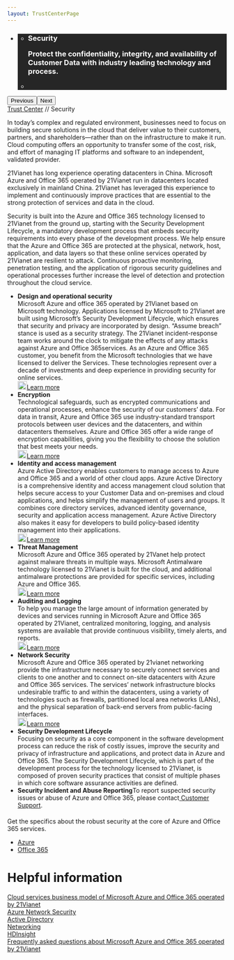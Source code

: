 ```yaml
---
layout: TrustCenterPage
---
```

<div class="row-fluid">
   <div class="span">
      <div>
         <div id="HeroWrapper" data-cols="1" data-view1="1" data-view2="1" data-view3="1" data-view4="1" class="row-fluid wider hero grid-container">
            <div class="span bp0-col-1-1 bp1-col-1-1 bp2-col-1-1 bp3-col-1-1">
               <div bi:type="slideshow" class="slideshow slideshow-hero hero" xmlns:bi="urn:schemas-microsoft-com:mscom:bi">
                  <ul bi:type="list" class="slides">
                     <li id="slide-1" bi:index="0" selectBi="">
                        <div class="heroitem light-foreground" bi:type="heroitem">
                           <div class="media" bi:parenttitle="t1">
                              <a href="" bi:track="False" bi:titleflag="t1" bi:index="0">
                                 <div data-picture="" data-alt="You are in control of your data" data-disable-swap-below="">
                                    <div data-src="../Images/MS_TrustCenter_Homepage_Header_Security.jpg"></div>
                                    <noscript></noscript>
                                 </div>
                              </a>
                           </div>
                           <div class="text" bi:type="cta">
                              <div class="text-container">
                                 <div class="box" style="background: rgba(0,0,0,.85); color: #FFFFFF;">
                                    <ul bi:type="list" class="headerCaption subpageHeaderCaption">
                                       <li class="box-title">
                                          <h3 class="box-title" bi:type="title" bi:title="t1" style="color: #FFFFFF;">Security
                                          <p>Protect the confidentiality, integrity, and availability of Customer Data with industry leading technology and process.</p>
                                          </h3>
                                       </li>
                                       <li class="box-actions box-description"><a target="_self" class="mscom-link" href=""></a></li>
                                    </ul>
                                 </div>
                              </div>
                           </div>
                        </div>
                     </li>
                  </ul>
                  <div class="navigation international" bi:track="false">
                     <div class="grid-container settop" data-title-text="Go To Slide "></div>
                  </div>
                  <div class="prev-next" bi:track="false"><button class="prev"><span class="icon-left" aria-hidden="true"></span><span class="screen-reader-text">Previous</span></button><button class="next"><span class="icon-right" aria-hidden="true"></span><span class="screen-reader-text">Next</span></button></div>
                  <div id="play-pause" class="play-pause" style="display:none">
                     <div class="pause"><button id="pauseButton" class="pause_button"><span class="icon-pause" aria-hidden="true"></span><span class="screen-reader-text">Pause</span></button></div>
                     <div class="play"><button id="playButton" class="play_button"><span class="icon-play" aria-hidden="true"></span><span class="screen-reader-text">Play</span></button></div>
                  </div>
               </div>
            </div>
         </div>
         <div id="BreadcrumbWrapper" data-cols="1" data-view1="1" data-view2="1" data-view3="1" data-view4="1" class="row-fluid grid-container mscom-grid-container breadcrumbs">
            <div class="span bp0-col-1-1 bp1-col-1-1 bp2-col-1-1 bp3-col-1-1"><a target="_self" class="mscom-link" href="../default.html">Trust Center</a> // Security
            </div>
         </div>
         <div id="ContentWrapper" data-cols="2" data-view1="1" data-view2="2" data-view3="2" data-view4="2" class="row-fluid subpageBody">
            <div class="span bp0-col-1-1 bp2-col-2-1 bp3-col-2-1 bp1-col-2-2">
               <p>In today’s complex and regulated environment, businesses need to focus on building secure solutions in the cloud that deliver value to their customers, partners, and shareholders—rather than on the infrastructure to make it run. Cloud computing offers an opportunity to transfer some of the cost, risk, and effort of managing IT platforms and software to an independent, validated provider. 
               </p>
               <p>21Vianet has long experience operating datacenters in China. Microsoft Azure and Office 365 operated by 21Vianet run in datacenters located exclusively in mainland China. 21Vianet has leveraged this experience to implement and continuously improve practices that are essential to the strong protection of services and data in the cloud.
               </p>
               <p>Security is built into the Azure and Office 365 technology licensed to 21Vianet from the ground up, starting with the Security Development Lifecycle, a mandatory development process that embeds security requirements into every phase of the development process. We help ensure that the Azure and Office 365 are protected at the physical, network, host, application, and data layers so that these online services operated by 21Vianet are resilient to attack. Continuous proactive monitoring, penetration testing, and the application of rigorous security guidelines and operational processes further increase the level of detection and protection throughout the cloud service. 
               </p>
                    <ul>
                        <li><span><strong>Design and operational security</strong><br/>Microsoft Azure and office 365 operated by 21Vianet based on Microsoft technology. Applications licensed by Microsoft to 21Vianet are built using Microsoft’s Security Development Lifecycle, which ensures that security and privacy are incorporated by design. “Assume breach” stance is used as a security strategy. The 21Vianet incident-response team works around the clock to mitigate the effects of any attacks against Azure and Office 365services. As an Azure and Office 365 customer, you benefit from the Microsoft technologies that we have licensed to deliver the Services. These technologies represent over a decade of investments and deep experience in providing security for online services. </span>
                        <br/>
                        <a target="_self" class="mscom-link withArrow" href="../security/designopsecurity.html"><img src="https://c.s-microsoft.com/en-us/CMSImages/Arrow-nobg.png?version=4af37876-de78-d419-6f89-7890a74d4158" class="mscom-image" alt="Arrow | Navigate To Encryption" width="21" height="19">Learn more</a>
                        </li>
                        <li><span><strong>Encryption</strong><br/>Technological safeguards, such as encrypted communications and operational processes, enhance the security of our customers’ data. For data in transit, Azure and Office 365 use industry-standard transport protocols between user devices and the datacenters, and within datacenters themselves. Azure and Office 365 offer a wide range of encryption capabilities, giving you the flexibility to choose the solution that best meets your needs.</span>
                        <br/>
                        <a target="_self" class="mscom-link withArrow" href="../security/encryption.html"><img src="https://c.s-microsoft.com/en-us/CMSImages/Arrow-nobg.png?version=4af37876-de78-d419-6f89-7890a74d4158" class="mscom-image" alt="Arrow | Navigate To Encryption" width="21" height="19">Learn more</a>
                        </li>
                        <li><span><strong>Identity and access management</strong><br/>Azure Active Directory enables customers to manage access to Azure and Office 365 and a world of other cloud apps. Azure Active Directory is a comprehensive identity and access management cloud solution that helps secure access to your Customer Data and on-premises and cloud applications, and helps simplify the management of users and groups. It combines core directory services, advanced identity governance, security and application access management.  Azure Active Directory also makes it easy for developers to build policy-based identity management into their applications.</span>
                        <br/>
                        <a target="_self" class="mscom-link withArrow" href="../security/identity.html"><img src="https://c.s-microsoft.com/en-us/CMSImages/Arrow-nobg.png?version=4af37876-de78-d419-6f89-7890a74d4158" class="mscom-image" alt="Arrow | Navigate To Encryption" width="21" height="19">Learn more</a>
                        </li>
                        <li><span><strong>Threat Management</strong><br/>Microsoft Azure and Office 365 operated by 21Vanet help protect against malware threats in multiple ways. Microsoft Antimalware technology licensed to 21Vianet is built for the cloud, and additional antimalware protections are provided for specific services, including Azure and Office 365.</span>
                        <br/>
                        <a target="_self" class="mscom-link withArrow" href="../security/threatmanagement.html"><img src="https://c.s-microsoft.com/en-us/CMSImages/Arrow-nobg.png?version=4af37876-de78-d419-6f89-7890a74d4158" class="mscom-image" alt="Arrow | Navigate To Encryption" width="21" height="19">Learn more</a>
                        </li>
                        <li><span><strong>Auditing and Logging</strong><br/>To help you manage the large amount of information generated by devices and services running in Microsoft Azure and Office 365 operated by 21Vianet, centralized monitoring, logging, and analysis systems are available that provide continuous visibility, timely alerts, and reports.  </span>
                        <br/>
                        <a target="_self" class="mscom-link withArrow" href="../security/auditingandlogging.html"><img src="https://c.s-microsoft.com/en-us/CMSImages/Arrow-nobg.png?version=4af37876-de78-d419-6f89-7890a74d4158" class="mscom-image" alt="Arrow | Navigate To Encryption" width="21" height="19">Learn more</a>
                        </li>
                        <li><span><strong>Network Security</strong><br/>Microsoft Azure and Office 365 operated by 21vianet networking provide the infrastructure necessary to securely connect services and clients to one another and to connect on-site datacenters with Azure and Office 365 services. The services’ network infrastructure blocks undesirable traffic to and within the datacenters, using a variety of technologies such as firewalls, partitioned local area networks (LANs), and the physical separation of back-end servers from public-facing interfaces.</span>
                        <br/>
                        <a target="_self" class="mscom-link withArrow" href="../security/networksecurity.html"><img src="https://c.s-microsoft.com/en-us/CMSImages/Arrow-nobg.png?version=4af37876-de78-d419-6f89-7890a74d4158" class="mscom-image" alt="Arrow | Navigate To Encryption" width="21" height="19">Learn more</a>
                        </li>
                        <li><span><strong>Security Development Lifecycle</strong><br/>Focusing on security as a core component in the software development process can reduce the risk of costly issues, improve the security and privacy of infrastructure and applications, and protect data in Azure and Office 365. The Security Development Lifecycle, which is part of the development process for the technology licensed to 21Vianet, is composed of proven security practices that consist of multiple phases in which core software assurance activities are defined.</span>
                        </li>
                        <li><span><strong>Security Incident and Abuse Reporting</strong>To report suspected security issues or abuse of Azure and Office 365, please contact<a target="_self" class="mscom-link" href="https://www.azure.cn/support/contact/"> Customer Support</a>.
                        <!--<a target="_self" class="mscom-link withArrow" href="#"><img src="https://c.s-microsoft.com/en-us/CMSImages/Arrow-nobg.png?version=4af37876-de78-d419-6f89-7890a74d4158" class="mscom-image" alt="Arrow | Navigate To Encryption" width="21" height="19">Learn more</a>-->
                        </li>
                    </ul>
                     <p style="margin-top:20px">Get the specifics about the robust security at the core of Azure and Office 365 services. </p>
                     <ul>
                        <li><a target="_blank" class="mscom-link" href="../security/azuresecurity.html">Azure</a></li>
                        <li><a target="_blank" class="mscom-link" href="../security/office365security.html">Office 365</a></li>
                     </ul>
                 </div>
            <div class="span bp0-col-1-1 bp2-col-2-1 bp3-col-2-1 bp1-col-2-2 bp0-clear bp1-clear">
               <div id="SideBarWrapper" data-cols="1" data-view1="1" data-view2="1" data-view3="1" data-view4="1" class="row-fluid">
                  <div id="HelpfulInformation" class="span bp0-col-1-1 bp1-col-1-1 bp2-col-1-1 bp3-col-1-1">
                     <h1>Helpful information</h1>
                     <label><a target="_self" class="mscom-link" href="https://wacnppe.blob.core.chinacloudapi.cn/marketing-resource/documents/Windows_Azure_and_Office_365_cloud_services_business_model_operated_by_21Vianet12.pdf">Cloud services business model of  Microsoft Azure and Office 365 operated by 21Vianet</a></label><br/>
                     <label><a target="_self" class="mscom-link" href="https://wacnstorage.blob.core.chinacloudapi.cn/marketing-resource/documents/AzureNetworkSecurity_v3_Feb2015_CN_20151214.pdf">Azure Network Security</a></label><br/>
                     <label><a target="_self" class="mscom-link" href="https://www.azure.cn/home/features/identity/">Active Directory</a></label><br/>
                     <label><a target="_self" class="mscom-link" href="https://www.azure.cn/home/features/networking/">Networking</a></label><br/>
                     <label><a target="_self" class="mscom-link" href="https://www.azure.cn/home/features/hdinsight/">HDInsight</a></label><br/>
                     <label><a target="_self" class="mscom-link" href="../resources/FAQ.html">Frequently asked questions about Microsoft Azure and Office 365 operated by 21Vianet </a></label><br/>     
                  </div>
               </div>
            </div>
         </div>
      </div>
   </div>
</div>
<div class="row-fluid" data-view4="1" data-view3="1" data-view2="1" data-view1="1" data-cols="1">
   <div class="span bp0-col-1-1 bp1-col-1-1 bp2-col-1-1 bp3-col-1-1"></div>
</div>
